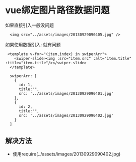 # vue绑定图片路径数据问题

如果直接引入一般没问题

```
  <img src="../assets/images/20130929090405.jpg" />
```

如果使用数据引入: 就有问题
```
 <template v-for="(item,index) in swiperArr">
    <swiper-slide><img :src="item.src" :alt="item.title" :title="item.title"/></swiper-slide>
  </template>
  
  swiperArr: [
    {
      id: 1,
      title:"",
      src: '../assets/images/20130929090401.jpg'
    },
    {
      id: 2,
      title:"",
      src: '../assets/images/20130929090402.jpg'
    }
  ]

```

## 解决方法

- 使用require(../assets/images/20130929090402.jpg)
